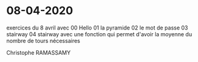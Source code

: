# 08-04-2020
exercices du 8 avril
avec
00 Hello
01 la pyramide
02 le mot de passe
03 stairway
04 stairway avec une fonction qui permet d'avoir la moyenne du nombre de tours nécessaires

Christophe RAMASSAMY
